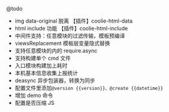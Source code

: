 
@todo

- img data-original 脱离 【插件】coolie-html-data
- html include 功能 【插件】coolie-html-include
- 中间件支持：任意模块的过滤传输，模板预编译
- viewsReplacement 模板层变量隐式替换
- 支持任意模块的内的 require.async
- 支持构建单个 cmd 文件
- 入口模块构建加上耗时
- 本机基本信息收集上报统计
- deasync 异步包装器，转换为同步
- 配置文件里添加`@version {{version}}、@create {{datetime}}`
- 增加 demo 命令
- 配置是否压缩 JS

